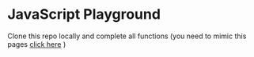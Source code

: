# JavaScript Playground

Clone this repo locally and complete all functions (you need to mimic this pages [click here](https://learnwithlakshman.github.io/ui-app/index.html) )
